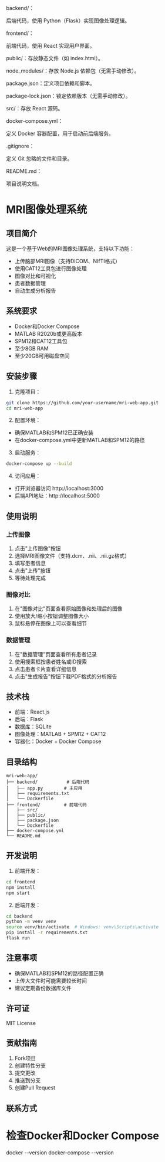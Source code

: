 backend/：

后端代码，使用 Python（Flask）实现图像处理逻辑。

frontend/：

前端代码，使用 React 实现用户界面。

public/：存放静态文件（如 index.html）。

node_modules/：存放 Node.js 依赖包（无需手动修改）。

package.json：定义项目依赖和脚本。

package-lock.json：锁定依赖版本（无需手动修改）。

src/：存放 React 源码。

docker-compose.yml：

定义 Docker 容器配置，用于启动前后端服务。

.gitignore：

定义 Git 忽略的文件和目录。

README.md：

项目说明文档。

# MRI图像处理系统

## 项目简介
这是一个基于Web的MRI图像处理系统，支持以下功能：
- 上传脑部MRI图像（支持DICOM、NIfTI格式）
- 使用CAT12工具包进行图像处理
- 图像对比和可视化
- 患者数据管理
- 自动生成分析报告

## 系统要求
- Docker和Docker Compose
- MATLAB R2020b或更高版本
- SPM12和CAT12工具包
- 至少8GB RAM
- 至少20GB可用磁盘空间

## 安装步骤

1. 克隆项目：
```bash
git clone https://github.com/your-username/mri-web-app.git
cd mri-web-app
```

2. 配置环境：
- 确保MATLAB和SPM12已正确安装
- 在docker-compose.yml中更新MATLAB和SPM12的路径

3. 启动服务：
```bash
docker-compose up --build
```

4. 访问应用：
- 打开浏览器访问 http://localhost:3000
- 后端API地址：http://localhost:5000

## 使用说明

### 上传图像
1. 点击"上传图像"按钮
2. 选择MRI图像文件（支持.dcm、.nii、.nii.gz格式）
3. 填写患者信息
4. 点击"上传"按钮
5. 等待处理完成

### 图像对比
1. 在"图像对比"页面查看原始图像和处理后的图像
2. 使用放大/缩小按钮调整图像大小
3. 鼠标悬停在图像上可以查看细节

### 数据管理
1. 在"数据管理"页面查看所有患者记录
2. 使用搜索框按患者姓名或ID搜索
3. 点击患者卡片查看详细信息
4. 点击"生成报告"按钮下载PDF格式的分析报告

## 技术栈
- 前端：React.js
- 后端：Flask
- 数据库：SQLite
- 图像处理：MATLAB + SPM12 + CAT12
- 容器化：Docker + Docker Compose

## 目录结构
```
mri-web-app/
├── backend/           # 后端代码
│   ├── app.py        # 主应用
│   ├── requirements.txt
│   └── Dockerfile
├── frontend/         # 前端代码
│   ├── src/
│   ├── public/
│   ├── package.json
│   └── Dockerfile
├── docker-compose.yml
└── README.md
```

## 开发说明
1. 前端开发：
```bash
cd frontend
npm install
npm start
```

2. 后端开发：
```bash
cd backend
python -m venv venv
source venv/bin/activate  # Windows: venv\Scripts\activate
pip install -r requirements.txt
flask run
```

## 注意事项
- 确保MATLAB和SPM12的路径配置正确
- 上传大文件时可能需要较长时间
- 建议定期备份数据库文件

## 许可证
MIT License

## 贡献指南
1. Fork项目
2. 创建特性分支
3. 提交更改
4. 推送到分支
5. 创建Pull Request

## 联系方式

# 检查Docker和Docker Compose
docker --version
docker-compose --version